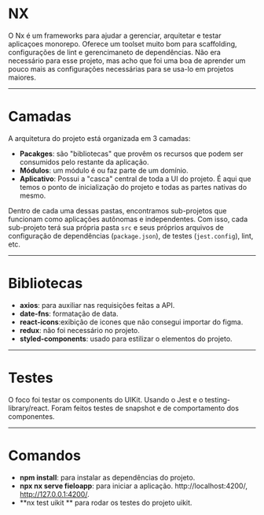# NX

O Nx é um frameworks para ajudar a gerenciar, arquitetar e testar aplicaçoes monorepo. Oferece um toolset muito bom para scaffolding, configurações de lint e gerencimaneto de dependências. Não era necessário para esse projeto, mas acho que foi uma boa de aprender um pouco mais as configurações necessárias para se usa-lo em projetos maiores.

---

# Camadas

A arquitetura do projeto está organizada em 3 camadas:

- **Pacakges**: são "bibliotecas" que provêm os recursos que podem ser consumidos pelo restante da aplicação.
- **Módulos**: um módulo é ou faz parte de um domínio.
- **Aplicativo**: Possui a "casca" central de toda a UI do projeto. É aqui que temos o ponto de inicialização do projeto e todas as partes nativas do mesmo.

Dentro de cada uma dessas pastas, encontramos sub-projetos que funcionam como aplicações autônomas e independentes. Com isso, cada sub-projeto terá sua própria pasta `src` e seus próprios arquivos de configuração de dependências (`package.json`), de testes (`jest.config`), lint, etc.

---

# Bibliotecas

- **axios**: para auxiliar nas requisições feitas a API.
- **date-fns**: formatação de data.
- **react-icons**:exibição de icones que não consegui importar do figma.
- **redux**: não foi necessário no projeto.
- **styled-components**: usado para estilizar o elementos do projeto.

---

# Testes

O foco foi testar os components do UIKit. Usando o Jest e o testing-library/react. Foram feitos testes de snapshot e de comportamento dos componentes.

---

# Comandos

- **npm install**: para instalar as dependências do projeto.
- **npx nx serve fieloapp**: para iniciar a aplicação. http://localhost:4200/, http://127.0.0.1:4200/.
- **nx test uikit ** para rodar os testes do projeto uikit.
